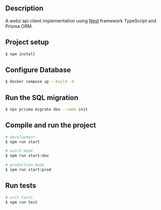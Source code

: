 ## Description

A webz api client implementation using [Nest](https://github.com/nestjs/nest) framework TypeScript and Prisma ORM.

## Project setup

```bash
$ npm install
```

## Configure Database

```bash
$ docker compose up --build -d
```

## Run the SQL migration

```bash
$ npx prisma migrate dev --name init
```

## Compile and run the project

```bash
# development
$ npm run start

# watch mode
$ npm run start:dev

# production mode
$ npm run start:prod
```

## Run tests

```bash
# unit tests
$ npm run test

```
